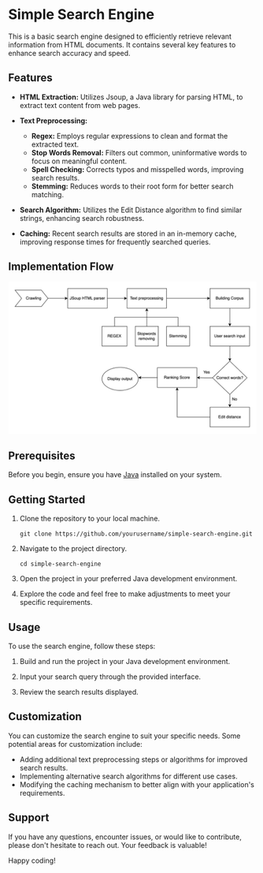 # Simple Search Engine

This is a basic search engine designed to efficiently retrieve relevant information from HTML documents. It contains several key features to enhance search accuracy and speed.

## Features

- **HTML Extraction:** Utilizes Jsoup, a Java library for parsing HTML, to extract text content from web pages.

- **Text Preprocessing:**
  - **Regex:** Employs regular expressions to clean and format the extracted text.
  - **Stop Words Removal:** Filters out common, uninformative words to focus on meaningful content.
  - **Spell Checking:** Corrects typos and misspelled words, improving search results.
  - **Stemming:** Reduces words to their root form for better search matching.

- **Search Algorithm:** Utilizes the Edit Distance algorithm to find similar strings, enhancing search robustness.

- **Caching:** Recent search results are stored in an in-memory cache, improving response times for frequently searched queries.

## Implementation Flow
![Implementation Flow](./flow.png)

## Prerequisites

Before you begin, ensure you have [Java](https://www.oracle.com/ca-en/java/technologies/downloads/) installed on your system.

## Getting Started

1. Clone the repository to your local machine.
   ```
   git clone https://github.com/yourusername/simple-search-engine.git
   ```
2. Navigate to the project directory.
   ```
   cd simple-search-engine
   ```
3. Open the project in your preferred Java development environment.

4. Explore the code and feel free to make adjustments to meet your specific requirements.

## Usage

To use the search engine, follow these steps:

1. Build and run the project in your Java development environment.

2. Input your search query through the provided interface.

3. Review the search results displayed.

## Customization

You can customize the search engine to suit your specific needs. Some potential areas for customization include:

- Adding additional text preprocessing steps or algorithms for improved search results.
- Implementing alternative search algorithms for different use cases.
- Modifying the caching mechanism to better align with your application's requirements.

## Support

If you have any questions, encounter issues, or would like to contribute, please don't hesitate to reach out. Your feedback is valuable!

Happy coding!
